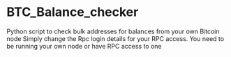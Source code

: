 # BTC_Balance_checker
Python script to check bulk addresses for balances from your own Bitcoin node
Simply change the Rpc login details for your RPC access.
You need to be running your own node or have RPC access to one

